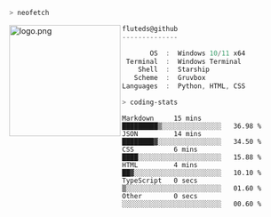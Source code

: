 ```zsh
> neofetch
```

<!--img align="left" src="https://github.com/fluteds.png" alt="logo.png" width="200"/>-->
<img align="left" src="https://external-content.duckduckgo.com/iu/?u=https%3A%2F%2F78.media.tumblr.com%2F975fca5f82161b190efdcaa05ffbd4ec%2Ftumblr_p6q6m9TJF01x3p3jmo1_500.png&f=1&nofb=1" alt="logo.png" width="200"/>

```csharp
fluteds@github
--------------

       OS  :  Windows 10/11 x64
 Terminal  :  Windows Terminal
    Shell  :  Starship
   Scheme  :  Gruvbox
Languages  :  Python, HTML, CSS
```

```zsh
> coding-stats
```

<!--START_SECTION:waka-->

```text
Markdown     15 mins         █████████▒░░░░░░░░░░░░░░░   36.98 %
JSON         14 mins         ████████▓░░░░░░░░░░░░░░░░   34.50 %
CSS          6 mins          ████░░░░░░░░░░░░░░░░░░░░░   15.88 %
HTML         4 mins          ██▓░░░░░░░░░░░░░░░░░░░░░░   10.10 %
TypeScript   0 secs          ▒░░░░░░░░░░░░░░░░░░░░░░░░   01.60 %
Other        0 secs          ░░░░░░░░░░░░░░░░░░░░░░░░░   00.60 %
```

<!--END_SECTION:waka-->

